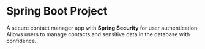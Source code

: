 # Spring Boot Project
A secure contact manager app with <b>Spring Security</b> for user authentication. Allows users to manage contacts and sensitive data in the database with confidence.
